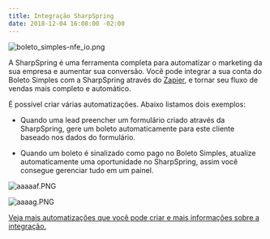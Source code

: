 ```yaml
---
title: Integração SharpSpring
date: 2018-12-04 16:08:00 -02:00
---
```


![boleto_simples-nfe_io.png](/uploads/boleto_simples-nfe_io.png)

A SharpSpring é uma ferramenta completa para automatizar o marketing da sua empresa e aumentar sua conversão. Você pode integrar a sua conta do Boleto Simples com a SharpSpring através do [Zapier](https://suporte.boletosimples.com.br/article/wgef8wyc53-quais-as-diferen-as-entre-os-registros-autom-ticos-atrav-s-de-van-e-webservice), e tornar seu fluxo de vendas mais completo e automático.

É possível criar várias automatizações. Abaixo listamos dois exemplos:

* Quando uma lead preencher um formulário criado através da SharpSpring, gere um boleto automaticamente para este cliente baseado nos dados do formulário. 

* Quando um boleto é sinalizado como pago no Boleto Simples, atualize automaticamente uma oportunidade no SharpSpring, assim você consegue gerenciar tudo em um painel.

 ![aaaaaf.PNG](/uploads/aaaaaf.PNG)


 ![aaaag.PNG](/uploads/aaaag.PNG)

[Veja mais automatizações que você pode criar e mais informações sobre a integração.](https://zapier.com/apps/sharpspring/integrations/boleto-simples)